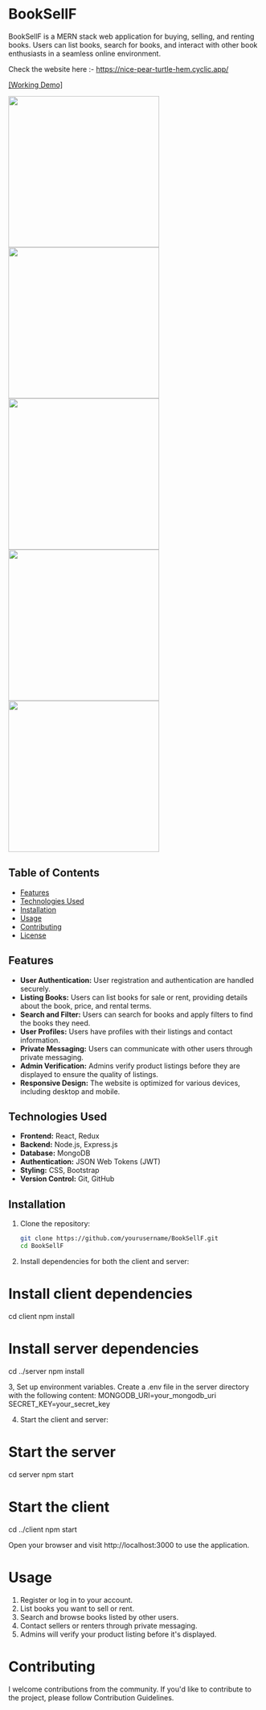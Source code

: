 # BookSellF

BookSellF is a MERN stack web application for buying, selling, and renting books. Users can list books, search for books, and interact with other book enthusiasts in a seamless online environment.

Check the website here :- https://nice-pear-turtle-hem.cyclic.app/

[[Working Demo]](https://youtu.be/JXT2zsgFuMw?si=8cCKr0uSOau0lz9Y) 

<p>
<img src="https://github.com/vaibhavrawat24/BookSellF/assets/100408695/f44d9373-2d42-4cea-9076-fb7a73cea088" width="300" />
   <img src="https://github.com/vaibhavrawat24/BookSellF/assets/100408695/303062aa-8217-42fc-b6c8-21bb3ecb8ff3" width="300" />
   <img src="https://github.com/vaibhavrawat24/BookSellF/assets/100408695/8a8e540f-cea9-417c-8c80-f8cf2d59484d" width="300" />
   <img src="https://github.com/vaibhavrawat24/BookSellF/assets/100408695/02c570a4-5434-4b0f-90af-1763cddd9112)" width="300" />
   <img src="https://github.com/vaibhavrawat24/BookSellF/assets/100408695/85cf84e0-fcfc-4fd3-a073-003b814e87a9" width="300" />
</p>

## Table of Contents

- [Features](#features)
- [Technologies Used](#technologies-used)
- [Installation](#installation)
- [Usage](#usage)
- [Contributing](#contributing)
- [License](#license)

## Features

- **User Authentication:** User registration and authentication are handled securely.
- **Listing Books:** Users can list books for sale or rent, providing details about the book, price, and rental terms.
- **Search and Filter:** Users can search for books and apply filters to find the books they need.
- **User Profiles:** Users have profiles with their listings and contact information.
- **Private Messaging:** Users can communicate with other users through private messaging.
- **Admin Verification:** Admins verify product listings before they are displayed to ensure the quality of listings.
- **Responsive Design:** The website is optimized for various devices, including desktop and mobile.

## Technologies Used

- **Frontend:** React, Redux
- **Backend:** Node.js, Express.js
- **Database:** MongoDB
- **Authentication:** JSON Web Tokens (JWT)
- **Styling:** CSS, Bootstrap
- **Version Control:** Git, GitHub

## Installation

1. Clone the repository:

   ```bash
   git clone https://github.com/yourusername/BookSellF.git
   cd BookSellF

2. Install dependencies for both the client and server:

# Install client dependencies
   cd client
   npm install

# Install server dependencies
   cd ../server
   npm install

3, Set up environment variables. Create a .env file in the server directory with the following content:
  MONGODB_URI=your_mongodb_uri
  SECRET_KEY=your_secret_key

4. Start the client and server:

# Start the server
   cd server
   npm start

# Start the client
   cd ../client
   npm start

   Open your browser and visit http://localhost:3000 to use the application.

# Usage
   1. Register or log in to your account.
   2. List books you want to sell or rent.
   3. Search and browse books listed by other users.
   4. Contact sellers or renters through private messaging.
   5. Admins will verify your product listing before it's displayed.

# Contributing
   I welcome contributions from the community. If you'd like to contribute to the project, please follow Contribution Guidelines.
